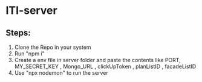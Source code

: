 # ITI-server

## Steps:

1.  Clone the Repo in your system
2.  Run "npm i"
3.  Create a env file in server folder and paste the contents like PORT, MY_SECRET_KEY , Mongo_URL , clickUpToken , planListID , facadeListID
4.  Use "npx nodemon" to run the server
